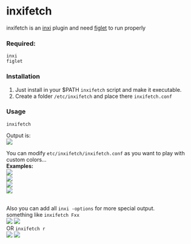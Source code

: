 # inxifetch
inxifetch is an [inxi](https://codeberg.org/smxi/inxi) plugin and need [figlet](http://www.figlet.org/) to run properly<br>
### Required:
```
inxi
figlet
```
### Installation
1. Just install in your $PATH `inxifetch` script and make it executable. 
2. Create a folder `/etc/inxifetch` and place there `inxifetch.conf`


### Usage

```inxifetch```

Output is:<br> 
![](./1.png)

You can modify `etc/inxifetch/inxifetch.conf` as you want to play with custom colors... <br>
<b>Examples:</b><br>
![](./2.png)
<br>
![](./3.png)
<br>
![](./4.png)
<br>
![](./5.png)

<br>Also you can add all ```inxi -options``` for more special output.   <br>
something like `inxifetch Fxx`<br>
![](./a.png)
![](./b.png)<br>
OR `inxifetch r`<br>
![](./c.png)
![](./d.png)




